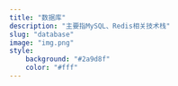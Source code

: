 ```yaml
---
title: "数据库"
description: "主要指MySQL、Redis相关技术栈"
slug: "database"
image: "img.png"
style:
    background: "#2a9d8f"
    color: "#fff"
---
```

